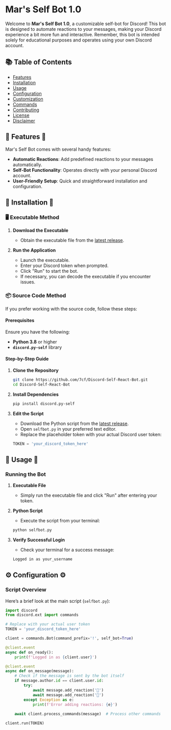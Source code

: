 # Mar's Self Bot 1.0

Welcome to **Mar's Self Bot 1.0**, a customizable self-bot for Discord! This bot is designed to automate reactions to your messages, making your Discord experience a bit more fun and interactive. Remember, this bot is intended solely for educational purposes and operates using your own Discord account.

## 📚 Table of Contents

- [Features](#features)
- [Installation](#installation)
- [Usage](#usage)
- [Configuration](#configuration)
- [Customization](#customization)
- [Commands](#commands)
- [Contributing](#contributing)
- [License](#license)
- [Disclaimer](#disclaimer)

## 🌟 Features 🌟

Mar's Self Bot comes with several handy features:

- **Automatic Reactions**: Add predefined reactions to your messages automatically.
- **Self-Bot Functionality**: Operates directly with your personal Discord account.
- **User-Friendly Setup**: Quick and straightforward installation and configuration.

## 🔧 Installation 🔧

### 🖥️ Executable Method

1. **Download the Executable**
   - Obtain the executable file from the [latest release](https://github.com/7cf/Discord-Self-React-Bot/releases/download/discordselfbot/selfreact.exe).

2. **Run the Application**
   - Launch the executable.
   - Enter your Discord token when prompted.
   - Click "Run" to start the bot.
   - If necessary, you can decode the executable if you encounter issues.

### 📦 Source Code Method

If you prefer working with the source code, follow these steps:

#### Prerequisites

Ensure you have the following:

- **Python 3.8** or higher
- **`discord.py-self`** library

#### Step-by-Step Guide

1. **Clone the Repository**
    ```sh
    git clone https://github.com/7cf/Discord-Self-React-Bot.git
    cd Discord-Self-React-Bot
    ```

2. **Install Dependencies**
    ```sh
    pip install discord.py-self
    ```

3. **Edit the Script**
   - Download the Python script from the [latest release](https://github.com/7cf/Discord-Self-React-Bot/releases/download/discordselfbot/selfbot.py).
   - Open `selfbot.py` in your preferred text editor.
   - Replace the placeholder token with your actual Discord user token:

    ```python
    TOKEN = 'your_discord_token_here'
    ```

## 🚀 Usage 🚀

### Running the Bot

1. **Executable File**
   - Simply run the executable file and click "Run" after entering your token.

2. **Python Script**
   - Execute the script from your terminal:

    ```sh
    python selfbot.py
    ```

3. **Verify Successful Login**
   - Check your terminal for a success message:

    ```sh
    Logged in as your_username
    ```

## ⚙️ Configuration ⚙️

### Script Overview

Here’s a brief look at the main script (`selfbot.py`):

```python
import discord
from discord.ext import commands

# Replace with your actual user token
TOKEN = 'your_discord_token_here'

client = commands.Bot(command_prefix='!', self_bot=True)

@client.event
async def on_ready():
    print(f'Logged in as {client.user}')

@client.event
async def on_message(message):
    # Check if the message is sent by the bot itself
    if message.author.id == client.user.id:
        try:
            await message.add_reaction('💚')
            await message.add_reaction('🍍')
        except Exception as e:
            print(f'Error adding reactions: {e}')
    
    await client.process_commands(message)  # Process other commands

client.run(TOKEN)
